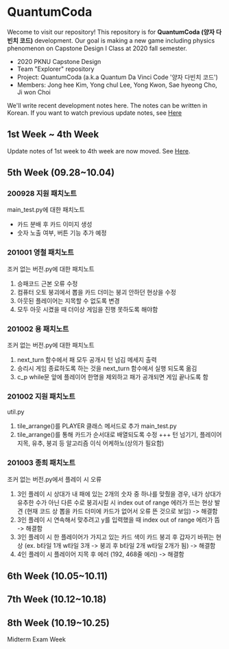# QuantumCoda

Wecome to visit our repository! This repository is for **QuantumCoda (양자 다빈치 코드)** development. Our goal is making a new game including physics phenomenon on Capstone Design I Class at 2020 fall semester.

- 2020 PKNU Capstone Design
- Team "Explorer" repository
- Project: QuantumCoda (a.k.a Quantum Da Vinci Code '양자 다빈치 코드')
- Members: Jong hee Kim, Yong chul Lee, Yong Kwon, Sae hyeong Cho, Ji won Choi

We'll write recent development notes here. The notes can be written in Korean. If you want to watch previous update notes, see [Here](https://github.com/jiwonchoi-phys/QuantumCoda/tree/master/UpdateNotes)

## 1st Week ~ 4th Week
Update notes of 1st week to 4th week are now moved. See [Here](UpdateNotes/1st~4th.md).

## 5th Week (09.28~10.04)

### 200928 지원 패치노트
main_test.py에 대한 패치노트
- 카드 분배 후 카드 이미지 생성
- 숫자 노출 여부, 버튼 기능 추가 예정

### 201001 영철 패치노트
조커 없는 버전.py에 대한 패치노트
 1. 승패코드 근본 오류 수정
 2. 컴퓨터 오토 붕괴에서 뽑을 카드 더미는 붕괴 안하던 현상을 수정
 3. 아웃된 플레이어는 지목할 수 없도록 변경
 4. 모두 아웃 시켰을 때 더이상 게임을 진행 못하도록 해야함

### 201002 용 패치노트
조커 없는 버전.py에 대한 패치노트
1. next_turn 함수에서 패 모두 공개시 턴 넘김 메세지 출력
2. 승리시 게임 종료하도록 하는 것을 next_turn 함수에서 실행 되도록 옮김
3. c_p while문 앞에 플레이어 한명을 제외하고 패가 공개되면 게임 끝나도록 함

### 201002 지원 패치노트
util.py
1. tile_arrange()를 PLAYER 클래스 메서드로 추가
main_test.py
1. tile_arrange()를 통해 카드가 순서대로 배열되도록 수정
+++ 턴 넘기기, 플레이어 지목, 유추, 붕괴 등 알고리즘 이식 어케하노(상의가 필요함)


### 201003 종희 패치노트
조커 없는 버전.py에서 플레이 시 오류
1. 3인 플레이 시 상대가 내 패에 있는 2개의 숫자 중 하나를 맞췄을 경우, 내가 상대가 유추한 수가 아닌 다른 수로 붕괴시킬 시 
index out of range 에러가 뜨는 현상 발견 (현재 코드 상 뽑을 카드 더미에 카드가 없어서 오류 뜬 것으로 보임)
-> 해결함
2. 3인 플레이 시 연속해서 맞추려고 y를 입력했을 때 index out of range 에러가 뜸 -> 해결함
3. 3인 플레이 시 한 플레이어가 가지고 있는 카드 색이 카드 붕괴 후 갑자기 바뀌는 현상 (ex. b타일 1개 w타일 3개 -> 붕괴 후 b타일 2개 w타일 2개가 됨)
-> 해결함
4. 4인 플레이 시 플레이어 지목 후 에러 (192, 468줄 에러) -> 해결함

## 6th Week (10.05~10.11)

## 7th Week (10.12~10.18)

## 8th Week (10.19~10.25)
Midterm Exam Week

